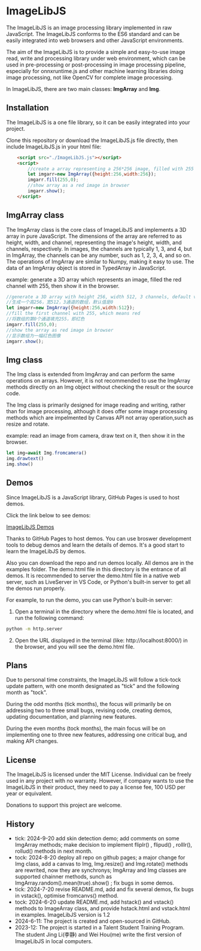 # ImageLibJS
The ImageLibJS is an image processing library implemented in raw JavaScript. The ImageLibJS conforms to the ES6 standard and can be easily integrated into web browsers and other JavaScript environments.

The aim of the ImageLibJS is to provide a simple and easy-to-use image read, write and processing library under web environment, which can be used in pre-processing or post-processing in image processing pipeline, especially for onnxruntime.js and other machine learning libraries doing image processing,  not like OpenCV for complete image processing.

In ImageLibJS, there are two main classes: **ImgArray** and **Img**.


## Installation

The ImageLibJS is a one file library, so it can be easily integrated into your project.

Clone this repository or download the ImageLibJS.js file directly, then  include  ImageLibJS.js in your html file:

```html
    <script src="./ImageLibJS.js"></script>
    <script>
        //create a array representing a 256*256 image, filled with 255 in channel 0
        let imgarr=new ImgArray({height:256,width:256});
        imgarr.fill(255,0);
        //show array as a red image in browser
        imgarr.show();
    </script>
```


## ImgArray class

The ImgArray class is the core class of ImageLibJS and implements a 3D array in pure JavaScript. The dimensions of the array are referred to as height, width, and channel, representing the image's height, width, and channels, respectively. In images, the channels are typically 1, 3, and 4, but in ImgArray, the channels can be any number, such as 1, 2, 3, 4, and so on. The operations of ImgArray are similar to Numpy, making it easy to use. The data of an ImgArray object is stored in TypedArray in JavaScript.

example: generate a 3D array which represents an image, filled the red channel with 255, then show it in the browser.

```js
//generate a 3D array with height 256, width 512, 3 channels, default value is 0.
//生成一个高256，宽512，3通道的数组，默认值是0 
let imgarr=new ImgArray({height:256,width:512}); 
//fill the first channel with 255, which means red
//将数组的第0个通道填充255，即红色
imgarr.fill(255,0); 
//show the array as red image in browser
//显示数组为一幅红色图像
imgarr.show(); 
```

## Img class

The Img class is extended from ImgArray and can perform the same operations on arrays. However, it is not recommended to use the ImgArray methods directly on an Img object without checking the result or the source code.

The Img class is primarily designed for image reading and writing, rather than for image processing, although it does offer some image processing methods which are impelmented by Canvas API not array operation,such as resize and rotate.

example: read an image from camera, draw text on it, then show it in the browser.

```js
let img=await Img.fromcamera()
img.drawtext()
img.show()
```

## Demos

Since ImageLibJS is a JavaScript library, GitHub Pages is used to host demos.

Click the link below to see demos:

[ImageLibJS Demos](https://yjphhw.github.io/ImageLibJS/demo.html)

Thanks to GitHub Pages to host demos. You can use broswer development tools to debug demos and learn the details of demos. It's a good start to learn the ImageLibJS by demos. 

Also you can download the repo and run demos locally.
All demos are in the examples folder. The demo.html file in this directory is the entrance of all demos. It is recommended to server the demo.html file in a native web server, such as LiveServer in VS Code, or Python's built-in server to get all the demos run properly.

For example, to run the demo, you can use Python's built-in server:
1. Open a terminal in the directory where the demo.html file is located, and run the following command:
   
```bash
python -m http.server
```

2. Open the URL displayed in the terminal (like: http://localhost:8000/) in the browser, and you will see the demo.html file.


## Plans

Due to personal time constraints, the ImageLibJS will follow a tick-tock update pattern, with one month designated as "tick" and the following month as "tock". 

During the odd months (tick months), the focus will primarily be on addressing two to three small bugs, revising code, creating demos, updating documentation, and planning new features.

During the even months (tock months), the main focus will be on implementing one to three new features, addressing one critical bug, and making API changes.


## License

The ImageLibJS is licensed under the MIT License. Individual can be freely used in any project with no warranty. However, if company wants to use the ImageLibJS in their product, they need to pay a license fee, 100 USD per year or equivalent. 

Donations to support this project are welcome.


## History
* tick: 2024-9-20 add skin detection demo; add comments on some ImgArray methods; make decision to implement fliplr() , flipud() , rolllr(), rollud() methods in next month.
* tock: 2024-8-20 deploy all repo on github pages; a major change for Img class, add a canvas to Img, Img.resize() and Img.rotate() methods are rewrited, now they are synchronys; ImgArray and Img classes are supported chainner methods, sunch as ImgArray.random().mean(true).show() ; fix bugs in some demos.
* tick: 2024-7-20 revise README.md, add and fix several demos, fix bugs in vstack(), optimise fromcanvs() method.
* tock: 2024-6-20 update README.md, add hstack() and vstack() methods to ImageArray class, and provide hstack.html and vstack.html in examples. ImageLibJS version is 1.2
* 2024-6-11: The project is created and open-sourced in GitHub.
* 2023-12: The project is started in a Talent Student Training Program. The student Jing Li(李静) and Wei Hou(me) write the first version of ImageLibJS in local computers.

